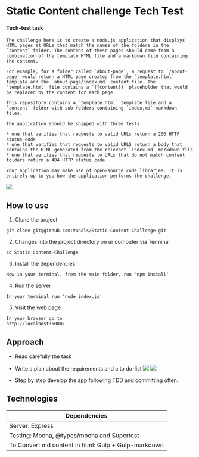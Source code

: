 # Static Content challenge Tech Test

#### Tech-test task
```
The challenge here is to create a node.js application that displays HTML pages at URLs that match the names of the folders in the `content` folder. The content of these pages should come from a combination of the template HTML file and a markdown file containing the content.

For example, for a folder called `about-page`, a request to `/about-page` would return a HTML page created from the `template.html` template and the `about-page/index.md` content file. The `template.html` file contains a `{{content}}` placeholder that would be replaced by the content for each page.

This repository contains a `template.html` template file and a `content` folder with sub-folders containing `index.md` markdown files.

The application should be shipped with three tests:

* one that verifies that requests to valid URLs return a 200 HTTP status code
* one that verifies that requests to valid URLS return a body that contains the HTML generated from the relevant `index.md` markdown file
* one that verifies that requests to URLs that do not match content folders return a 404 HTTP status code

Your application may make use of open-source code libraries. It is entirely up to you how the application performs the challenge.
```
![](https://image.ibb.co/hAOQOb/Screen_Shot_2018_01_28_at_12_16_15.png)

## How to use
1) Clone the project
```
git clone git@github.com:Vanals/Static-Content-Challenge.git
```
2) Changes into the project directory on ur computer via Terminal
```
cd Static-Content-Challenge
```
3) Install the dependencies
```
Now in your terminal, from the main folder, run 'npm install'
```
4) Run the server
```
In your terminal run 'node index.js'
```
5) Visit the web page
```
In your browser go to
http://localhost:5000/
```

## Approach
* Read carefully the task
* Write a plan about the requirements and a to do-list
![](https://preview.ibb.co/fojh3b/to_do.jpg)
![](https://preview.ibb.co/fgYLpG/PLand_tdd.jpg)

* Step by step develop the app following TDD and committing often.

## Technologies

| Dependencies  |
| ------------- |
| Server: Express|
| Testing: Mocha, @types/mocha and Supertest |
| To Convert md content in html: Gulp + Gulp-markdown|
